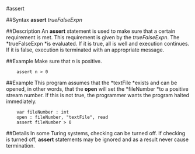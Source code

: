 
#assert

##Syntax
**assert** *trueFalseExpn*



##Description
An **assert** statement is used to make sure that a certain requirement is met. This requirement is given by the *trueFalseExpn*. The *trueFalseExpn *is evaluated. If it is true, all is well and execution continues. If it is false, execution is terminated with an appropriate message.



##Example
Make sure that *n* is positive.


        assert n > 0
##Example
This program assumes that the *textFile *exists and can be opened, in other words, that the **open** will set the *fileNumber *to a positive stream number. If this is not true, the programmer wants the program halted immediately.


        var fileNumber : int
        open : fileNumber, "textFile", read
        assert fileNumber > 0
##Details
In some Turing systems, checking can be turned off. If checking is turned off, **assert** statements may be ignored and as a result never cause termination.


